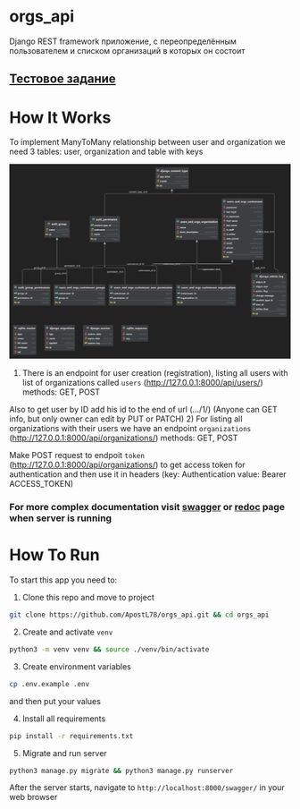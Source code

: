 # orgs_api
Django REST framework приложение, с переопределённым пользователем и списком организаций в которых он состоит

## [Тестовое задание](https://docs.google.com/document/d/1-CnduFBumZC_xlnAxdFjxO2GeXpZgOZy/edit?usp=sharing&ouid=105845999361712496764&rtpof=true&sd=true)

# How It Works

To implement ManyToMany relationship between user and organization we need 3 tables: user, organization and table with keys

![models diograms](https://github.com/ApostL78/orgs_api/blob/master/database_diogram.jpg)

1) There is an endpoint for user creation (registration), listing all users with list of organizations called `users` (http://127.0.0.1:8000/api/users/) methods: GET, POST

Also to get user by ID add his id to the end of url (.../1/) (Anyone can GET info, but only owner can edit by PUT or PATCH)
2) For listing all organizations with their users we have an endpoint `organizations` (http://127.0.0.1:8000/api/organizations/) methods: GET, POST

Make POST request to endpoit `token` (http://127.0.0.1:8000/api/organizations/) to get access token for authentication and then use it in headers (key: Authentication value: Bearer ACCESS_TOKEN)
### For more complex documentation visit [swagger](http://127.0.0.1:8000/swagger/) or [redoc](http://127.0.0.1:8000/redoc/) page when server is running

# How To Run
To start this app you need to:
1. Clone this repo and move to project
```sh
git clone https://github.com/ApostL78/orgs_api.git && cd orgs_api
```
2. Create and activate `venv`
```sh
python3 -m venv venv && source ./venv/bin/activate
```
3. Create environment variables
```sh
cp .env.example .env
```
and then put your values

4. Install all requirements
```sh
pip install -r requirements.txt
```
5. Migrate and run server
```sh
python3 manage.py migrate && python3 manage.py runserver
```
After the server starts, navigate to `http://localhost:8000/swagger/` in your web browser
